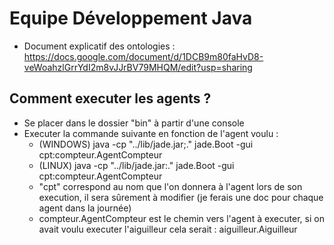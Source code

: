 # Equipe Développement Java

* Document explicatif des ontologies : https://docs.google.com/document/d/1DCB9m80faHvD8-veWoahzlGrrYdI2m8vJJrBV79MHQM/edit?usp=sharing

## Comment executer les agents ?

* Se placer dans le dossier "bin" à partir d'une console
* Executer la commande suivante en fonction de l'agent voulu :
  * (WINDOWS) java -cp "../lib/jade.jar;." jade.Boot -gui cpt:compteur.AgentCompteur
  * (LINUX) java -cp "../lib/jade.jar:." jade.Boot -gui cpt:compteur.AgentCompteur
  * "cpt" correspond au nom que l'on donnera à l'agent lors de son execution, il sera sûrement à modifier (je ferais une doc pour chaque agent dans la journée)
  * compteur.AgentCompteur est le chemin vers l'agent à executer, si on avait voulu executer l'aiguilleur cela serait : aiguilleur.Aiguilleur
